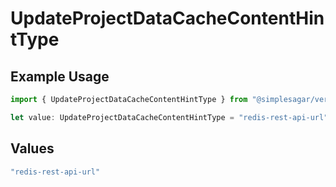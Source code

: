 # UpdateProjectDataCacheContentHintType

## Example Usage

```typescript
import { UpdateProjectDataCacheContentHintType } from "@simplesagar/vercel/models/updateprojectdatacacheop.js";

let value: UpdateProjectDataCacheContentHintType = "redis-rest-api-url";
```

## Values

```typescript
"redis-rest-api-url"
```